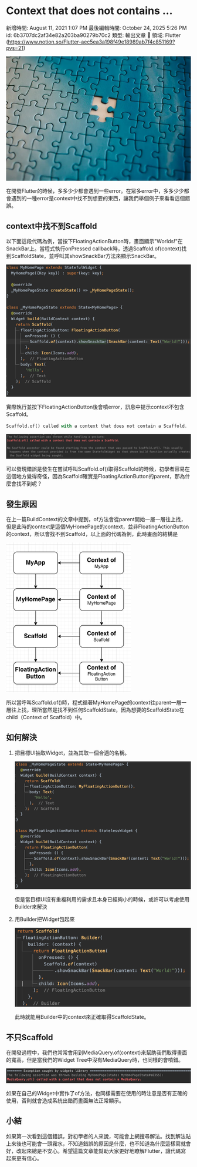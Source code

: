 # Context that does not contains ...

新增時間: August 11, 2021 1:07 PM
最後編輯時間: October 24, 2025 5:26 PM
id: 6b3707dc2af34e82a203ba90279b70c2
類型: 輸出文章
🧩 領域: Flutter (https://www.notion.so/Flutter-aec5ea3a198f49e18989ab7f4c851169?pvs=21)

![image.png](Context%20that%20does%20not%20contains/image.png)

在開發Flutter的時候，多多少少都會遇到一些error。在眾多error中，多多少少都會遇到的一種error是context中找不到想要的東西，讓我們舉個例子來看看這個錯誤。

## context中找不到Scaffold

以下面這段代碼為例，當按下FloatingActionButton時，畫面顯示"Worlds!"在SnackBar上。當程式執行onPressed callback時，透過Scaffold.of(context)找到ScaffoldState，並呼叫其showSnackBar方法來顯示SnackBar。

![](Context%20that%20does%20not%20contains/_2021-01-31_7.58.31.png)

實際執行並按下FloatingActionButton後會噴error，訊息中提示context不包含Scaffold。

```dart
Scaffold.of() called with a context that does not contain a Scaffold.
```

![](Context%20that%20does%20not%20contains/_2021-01-24_8.41.24.png)

可以發現錯誤是發生在嘗試呼叫Scaffold.of()取得Scaffold的時候，初學者容易在這個地方覺得奇怪，因為Scaffold確實是FloatingActionButton的parent，那為什麼會找不到呢？

## 發生原因

在上一篇BuildContext的文章中提到，of方法會從parent開始一層一層往上找，但是此時的context是這個MyHomePage的context，並非FloatingActionButton的context，所以會找不到Scaffold，以上面的代碼為例，此時畫面的結構是

![](Context%20that%20does%20not%20contains/_2021-01-31_8.24.08.png)

所以當呼叫Scaffold.of()時，程式循著MyHomePage的context往parent一層一層往上找，理所當然是找不到任何ScaffoldState，因為想要的ScaffoldState在child（Context of Scaffold）中。

## 如何解決

1. 把目標UI抽取Widget，並為其取一個合適的名稱。
    
    ![](Context%20that%20does%20not%20contains/_2021-01-31_8.19.05.png)
    
    但是當目標UI沒有重複利用的需求且本身已經夠小的時候，或許可以考慮使用Builder來解決
    
2. 用Builder把Widget包起來
    
    ![](Context%20that%20does%20not%20contains/_2021-01-31_8.11.58.png)
    
    此時就能用Builder中的context來正確取得ScaffoldState。
    

## 不只Scaffold

在開發過程中，我們也常常會用到MediaQuery.of(context)來幫助我們取得畫面的寬高，但是當我們的Widget Tree中沒有MediaQuery時，也同樣的會噴錯。

![](Context%20that%20does%20not%20contains/_2021-02-02_2.02.44.png)

如果在自己的Widget中實作了of方法，也同樣需要在使用的時注意是否有正確的使用，否則就會造成系統出錯而畫面無法正常顯示。

## 小結

如果第一次看到這個錯誤，對初學者的人來說，可能會上網搜尋解法。找到解法貼上來後也可能會一頭霧水，不知道錯誤的原因是什麼，也不知道為什麼這樣寫就會好，改起來總是不安心。希望這篇文章能幫助大家更好地瞭解Flutter，讓代碼寫起來更有信心。